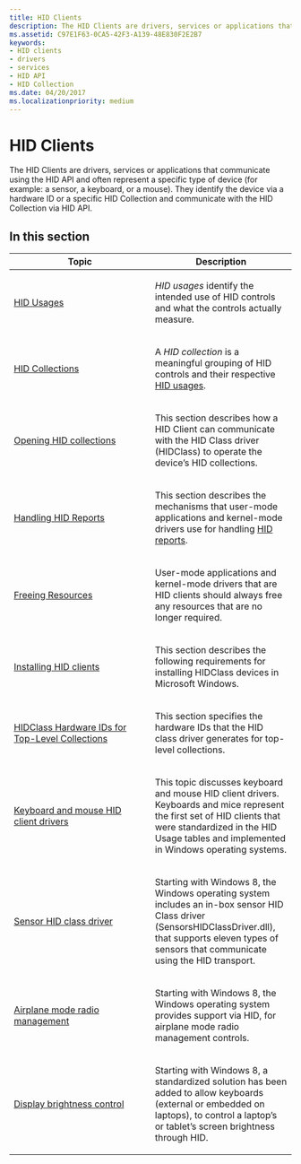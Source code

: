 ```yaml
---
title: HID Clients
description: The HID Clients are drivers, services or applications that communicate using the HID API and often represent a specific type of device (for example a sensor, a keyboard, or a mouse).
ms.assetid: C97E1F63-0CA5-42F3-A139-48E830F2E2B7
keywords:
- HID clients
- drivers
- services
- HID API
- HID Collection
ms.date: 04/20/2017
ms.localizationpriority: medium
---
```


# HID Clients


The HID Clients are drivers, services or applications that communicate using the HID API and often represent a specific type of device (for example: a sensor, a keyboard, or a mouse). They identify the device via a hardware ID or a specific HID Collection and communicate with the HID Collection via HID API.

## In this section


<table>
<colgroup>
<col width="50%" />
<col width="50%" />
</colgroup>
<thead>
<tr class="header">
<th>Topic</th>
<th>Description</th>
</tr>
</thead>
<tbody>
<tr class="odd">
<td><p><a href="hid-usages.md" data-raw-source="[HID Usages](hid-usages.md)">HID Usages</a></p></td>
<td><p><em>HID usages</em> identify the intended use of HID controls and what the controls actually measure.</p></td>
</tr>
<tr class="even">
<td><p><a href="hid-collections.md" data-raw-source="[HID Collections](hid-collections.md)">HID Collections</a></p></td>
<td><p>A <em>HID collection</em> is a meaningful grouping of HID controls and their respective <a href="hid-usages.md" data-raw-source="[HID usages](hid-usages.md)">HID usages</a>.</p></td>
</tr>
<tr class="odd">
<td><p><a href="opening-hid-collections.md" data-raw-source="[Opening HID collections](opening-hid-collections.md)">Opening HID collections</a></p></td>
<td><p>This section describes how a HID Client can communicate with the HID Class driver (HIDClass) to operate the device’s HID collections.</p></td>
</tr>
<tr class="even">
<td><p><a href="handling-hid-reports.md" data-raw-source="[Handling HID Reports](handling-hid-reports.md)">Handling HID Reports</a></p></td>
<td><p>This section describes the mechanisms that user-mode applications and kernel-mode drivers use for handling <a href="introduction-to-hid-concepts.md" data-raw-source="[HID reports](introduction-to-hid-concepts.md)">HID reports</a>.</p></td>
</tr>
<tr class="odd">
<td><p><a href="freeing-resources.md" data-raw-source="[Freeing Resources](freeing-resources.md)">Freeing Resources</a></p></td>
<td><p>User-mode applications and kernel-mode drivers that are HID clients should always free any resources that are no longer required.</p></td>
</tr>
<tr class="even">
<td><p><a href="installing-hid-clients.md" data-raw-source="[Installing HID clients](installing-hid-clients.md)">Installing HID clients</a></p></td>
<td><p>This section describes the following requirements for installing HIDClass devices in Microsoft Windows.</p></td>
</tr>
<tr class="odd">
<td><p><a href="hidclass-hardware-ids-for-top-level-collections.md" data-raw-source="[HIDClass Hardware IDs for Top-Level Collections](hidclass-hardware-ids-for-top-level-collections.md)">HIDClass Hardware IDs for Top-Level Collections</a></p></td>
<td><p>This section specifies the hardware IDs that the HID class driver generates for top-level collections.</p></td>
</tr>
<tr class="even">
<td><p><a href="keyboard-and-mouse-hid-client-drivers.md" data-raw-source="[Keyboard and mouse HID client drivers](keyboard-and-mouse-hid-client-drivers.md)">Keyboard and mouse HID client drivers</a></p></td>
<td><p>This topic discusses keyboard and mouse HID client drivers. Keyboards and mice represent the first set of HID clients that were standardized in the HID Usage tables and implemented in Windows operating systems.</p></td>
</tr>
<tr class="odd">
<td><p><a href="sensor-hid-class-driver.md" data-raw-source="[Sensor HID class driver](sensor-hid-class-driver.md)">Sensor HID class driver</a></p></td>
<td><p>Starting with Windows 8, the Windows operating system includes an in-box sensor HID Class driver (SensorsHIDClassDriver.dll), that supports eleven types of sensors that communicate using the HID transport.</p></td>
</tr>
<tr class="even">
<td><p><a href="airplane-mode-radio-management.md" data-raw-source="[Airplane mode radio management](airplane-mode-radio-management.md)">Airplane mode radio management</a></p></td>
<td><p>Starting with Windows 8, the Windows operating system provides support via HID, for airplane mode radio management controls.</p></td>
</tr>
<tr class="odd">
<td><p><a href="display-brightness-control.md" data-raw-source="[Display brightness control](display-brightness-control.md)">Display brightness control</a></p></td>
<td><p>Starting with Windows 8, a standardized solution has been added to allow keyboards (external or embedded on laptops), to control a laptop’s or tablet’s screen brightness through HID.</p></td>
</tr>
</tbody>
</table>

 

 

 





